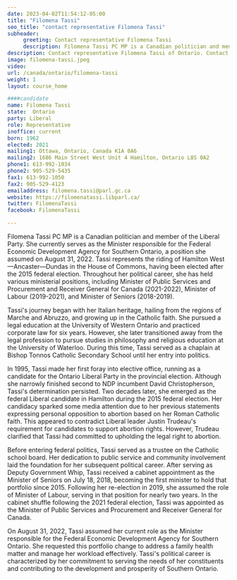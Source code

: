```yaml
---
date: 2023-04-02T11:54:12-05:00
title: "Filomena Tassi"
seo_title: "contact representative Filomena Tassi"
subheader:
     greeting: Contact representative Filomena Tassi
     description: Filomena Tassi PC MP is a Canadian politician and member of the Liberal Party.
description: Contact representative Filomena Tassi of Ontario. Contact information for Filomena Tassi includes email address, phone number, and mailing address.
image: filomena-tassi.jpeg
video:
url: /canada/ontario/filomena-tassi
weight: 1
layout: course_home

####candidate
name: Filomena Tassi
state:	Ontario
party: Liberal
role: Representative
inoffice: current
born: 1962
elected: 2021
mailing1: Ottawa, Ontario, Canada K1A 0A6
mailing2: 1686 Main Street West Unit 4 Hamilton, Ontario L8S 0A2
phone1: 613-992-1034
phone2: 905-529-5435
fax1: 613-992-1050
fax2: 905-529-4123
emailaddress: filomena.tassi@parl.gc.ca
website: https://filomenatassi.libparl.ca/
twitter: FilomenaTassi
facebook: FilomenaTassi

---
```


Filomena Tassi PC MP is a Canadian politician and member of the Liberal Party. She currently serves as the Minister responsible for the Federal Economic Development Agency for Southern Ontario, a position she assumed on August 31, 2022. Tassi represents the riding of Hamilton West—Ancaster—Dundas in the House of Commons, having been elected after the 2015 federal election. Throughout her political career, she has held various ministerial positions, including Minister of Public Services and Procurement and Receiver General for Canada (2021-2022), Minister of Labour (2019-2021), and Minister of Seniors (2018-2019).

Tassi's journey began with her Italian heritage, hailing from the regions of Marche and Abruzzo, and growing up in the Catholic faith. She pursued a legal education at the University of Western Ontario and practiced corporate law for six years. However, she later transitioned away from the legal profession to pursue studies in philosophy and religious education at the University of Waterloo. During this time, Tassi served as a chaplain at Bishop Tonnos Catholic Secondary School until her entry into politics.

In 1995, Tassi made her first foray into elective office, running as a candidate for the Ontario Liberal Party in the provincial election. Although she narrowly finished second to NDP incumbent David Christopherson, Tassi's determination persisted. Two decades later, she emerged as the federal Liberal candidate in Hamilton during the 2015 federal election. Her candidacy sparked some media attention due to her previous statements expressing personal opposition to abortion based on her Roman Catholic faith. This appeared to contradict Liberal leader Justin Trudeau's requirement for candidates to support abortion rights. However, Trudeau clarified that Tassi had committed to upholding the legal right to abortion.

Before entering federal politics, Tassi served as a trustee on the Catholic school board. Her dedication to public service and community involvement laid the foundation for her subsequent political career. After serving as Deputy Government Whip, Tassi received a cabinet appointment as the Minister of Seniors on July 18, 2018, becoming the first minister to hold that portfolio since 2015. Following her re-election in 2019, she assumed the role of Minister of Labour, serving in that position for nearly two years. In the cabinet shuffle following the 2021 federal election, Tassi was appointed as the Minister of Public Services and Procurement and Receiver General for Canada.

On August 31, 2022, Tassi assumed her current role as the Minister responsible for the Federal Economic Development Agency for Southern Ontario. She requested this portfolio change to address a family health matter and manage her workload effectively. Tassi's political career is characterized by her commitment to serving the needs of her constituents and contributing to the development and prosperity of Southern Ontario.
